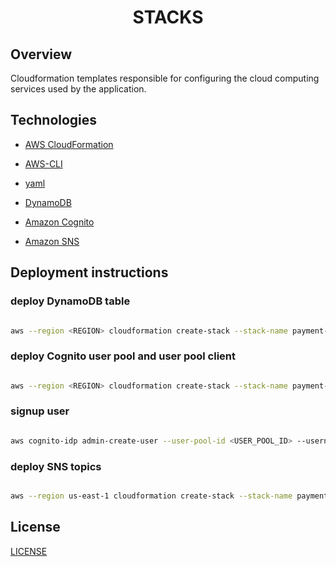 
  

<h1  align="center">STACKS</h1>

  
  
  

## Overview

  
  
  

Cloudformation templates responsible for configuring the cloud computing services used by the application.
  
  
  
  

## Technologies

  
  
  
- [AWS Cloud​Formation](https://aws.amazon.com/cloudformation/)

- [AWS-CLI](https://aws.amazon.com/cli/)

- [yaml](https://yaml.org/)

- [DynamoDB](https://aws.amazon.com/dynamodb)

- [Amazon Cognito](https://aws.amazon.com/cognito/)

- [Amazon SNS](https://aws.amazon.com/sns)

  
  
  

## Deployment instructions  
  

### deploy DynamoDB table

  

```bash

aws --region <REGION> cloudformation create-stack --stack-name payment-manager-table-<STAGE> --template-body file://stacks/dynamodb-table.yaml --parameters ParameterKey=StageName,ParameterValue=<STAGE>

```

  

### deploy Cognito user pool and user pool client

  

```bash

aws --region <REGION> cloudformation create-stack --stack-name payment-manager-user-pool-<STAGE> --template-body file://stacks/cognito-user-pool.yaml --parameters ParameterKey=StageName,ParameterValue=<STAGE>

```

  

### signup user

  

```bash

aws cognito-idp admin-create-user --user-pool-id <USER_POOL_ID> --username <USERNAME> --user-attributes "Name"="email_verified","Value"="true"  "Name"="email","Value"="yourv@mail.com"

```

  

### deploy SNS topics

  

```bash

aws --region us-east-1 cloudformation create-stack --stack-name payment-manager-topics-dev --template-body file://stacks/sns-topics.yaml --parameters ParameterKey=StageName,ParameterValue=dev

```
  
  
  

## License

  
  
  

[LICENSE](/LICENSE)